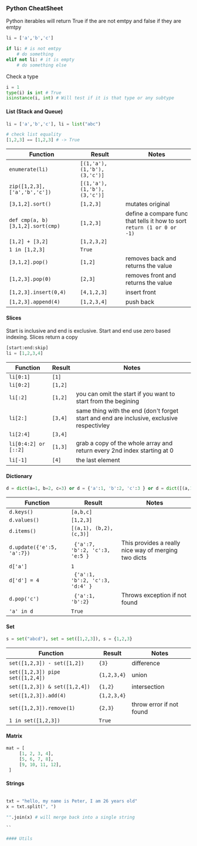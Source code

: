 ### Python CheatSheet

Python iterables will return True if the are not emtpy and false if they are emtpy

```python 
li = ['a','b','c']

if li: # is not emtpy
    # do something
elif not li: # it is empty
    # do something else
```

Check a type

```python
i = 1
type(i) is int # True
isinstance(i, int) # Will test if it is that type or any subtype
```

#### List (Stack and Queue)

```python 
li = ['a','b','c'], li = list("abc")

# check list equality
[1,2,3] == [1,2,3] # -> True
```


| Function       | Result | Notes|
| ------------- |-------------|-------------| 
| `enumerate(li)`| `[(1,'a'), (1,'b'), (3,'c')]` | 
| `zip([1,2,3], ['a','b','c'])`| `[(1,'a'), (1,'b'), (3,'c')]` | 
| `[3,1,2].sort()`| `[1,2,3]` | mutates original
| `def cmp(a, b) [3,1,2].sort(cmp)`| `[1,2,3]` | define a compare func that tells it how to sort `return (1 or 0 or -1)`
| `[1,2] + [3,2]`| `[1,2,3,2]` | 
| `1 in [1,2,3]`| `True` | 
| `[3,1,2].pop()`| `[1,2]` | removes back and returns the value
| `[1,2,3].pop(0)`| `[2,3]` | removes front and returns the value
| `[1,2,3].insert(0,4)`| `[4,1,2,3]` | insert front
| `[1,2,3].append(4)`| `[1,2,3,4]` | push back

#### Slices

Start is inclusive and end is exclusive. Start and end use zero based indexing.
Slices return a copy

```python
[start:end:skip] 
li = [1,2,3,4]
```

| Function       | Result | Notes|
| ------------- |-------------|-------------| 
| `li[0:1]`| `[1]` | 
| `li[0:2]`| `[1,2]` | 
| `li[:2]`| `[1,2]` | you can omit the start if you want to start from the begining
| `li[2:]`| `[3,4]` | same thing with the end (don't forget start and end are inclusive, exclusive respectivley
| `li[2:4]`| `[3,4]` | 
| `li[0:4:2] or [::2]`| `[1,3]` | grab a copy of the whole array and return every 2nd index starting at 0
| `li[-1]`| `[4]` | the last element 



#### Dictionary

```python 
d = dict(a=1, b=2, c=3) or d = {'a':1, 'b':2, 'c':3 } or d = dict([(a,1), (b,2), (c,3)])
```

| Function       | Result | Notes|
| ------------- |-------------|-------------| 
| `d.keys()`| `[a,b,c]` | 
| `d.values()`| `[1,2,3]` | 
| `d.items()`| `[(a,1), (b,2), (c,3)]` | 
| `d.update({'e':5, 'a':7})`| ` {'a':7, 'b':2, 'c':3, 'e:5 }` | This provides a really nice way of merging two dicts
| `d['a']`| `1` | 
| `d['d'] = 4`| ` {'a':1, 'b':2, 'c':3, 'd:4' }` | 
| `d.pop('c')`| ` {'a':1, 'b':2}` | Throws exception if not found
| `'a' in d`| `True` | 

#### Set

```python 
s = set("abcd"), set = set([1,2,3]), s = {1,2,3}
```

| Function       | Result | Notes|
| ------------- |-------------|-------------| 
| `set([1,2,3]) - set([1,2])`| `{3}` | difference
| `set([1,2,3]) pipe set([1,2,4])`| `{1,2,3,4}` | union
| `set([1,2,3]) & set([1,2,4])`| `{1,2}` | intersection
| `set([1,2,3]).add(4)`| `{1,2,3,4}` | 
| `set([1,2,3]).remove(1)`| `{2,3}` | throw error if not found
| `1 in set([1,2,3])`| `True` | 


#### Matrix

```python
mat = [
     [1, 2, 3, 4],
     [5, 6, 7, 8],
     [9, 10, 11, 12],
 ]
```

#### Strings

``` python 

txt = "hello, my name is Peter, I am 26 years old"
x = txt.split(", ")

"".join(x) # will merge back into a single string

``

#### Utils

